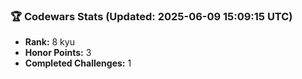 ### 🏆 Codewars Stats (Updated: 2025-06-09 15:09:15 UTC)

- **Rank:** 8 kyu
- **Honor Points:** 3
- **Completed Challenges:** 1

